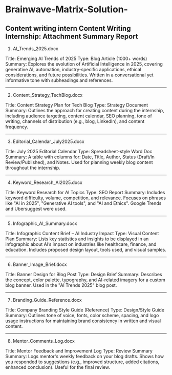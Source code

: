 # Brainwave-Matrix-Solution-
Content writing intern
Content Writing Internship: Attachment Summary Report
---
1. AI_Trends_2025.docx

Title: Emerging AI Trends of 2025
Type: Blog Article (1000+ words)
Summary:
Explores the evolution of Artificial Intelligence in 2025, covering generative AI, automation, industry-specific applications, ethical considerations, and future possibilities. Written in a conversational yet informative tone with subheadings and references.


---

2. Content_Strategy_TechBlog.docx

Title: Content Strategy Plan for Tech Blog
Type: Strategy Document
Summary:
Outlines the approach for creating content during the internship, including audience targeting, content calendar, SEO planning, tone of writing, channels of distribution (e.g., blog, LinkedIn), and content frequency.


---

3. Editorial_Calendar_July2025.docx

Title: July 2025 Editorial Calendar
Type: Spreadsheet-style Word Doc
Summary:
A table with columns for: Date, Title, Author, Status (Draft/In Review/Published), and Notes. Used for planning weekly blog content throughout the internship.


---

4. Keyword_Research_AI2025.docx

Title: Keyword Research for AI Topics
Type: SEO Report
Summary:
Includes keyword difficulty, volume, competition, and relevance. Focuses on phrases like "AI in 2025", "Generative AI tools", and "AI and Ethics". Google Trends and Ubersuggest were used.


---

5. Infographic_AI_Summary.docx

Title: Infographic Content Brief – AI Industry Impact
Type: Visual Content Plan
Summary:
Lists key statistics and insights to be displayed in an infographic about AI’s impact on industries like healthcare, finance, and education. Includes proposed design layout, tools used, and visual samples.


---

6. Banner_Image_Brief.docx

Title: Banner Design for Blog Post
Type: Design Brief
Summary:
Describes the concept, color palette, typography, and AI-related imagery for a custom blog banner. Used in the "AI Trends 2025" blog post.


---

7. Branding_Guide_Reference.docx

Title: Company Branding Style Guide (Reference)
Type: Design/Style Guide
Summary:
Outlines tone of voice, fonts, color scheme, spacing, and logo usage instructions for maintaining brand consistency in written and visual content.


---

8. Mentor_Comments_Log.docx

Title: Mentor Feedback and Improvement Log
Type: Review Summary
Summary:
Logs mentor's weekly feedback on your blog drafts. Shows how you responded to suggestions (e.g., improved structure, added citations, enhanced conclusion). Useful for the final review.
